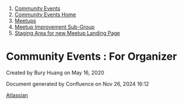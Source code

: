 1. [Community Events](index.html)
2. [Community Events Home](Community-Events-Home_21790731.html)
3. [Meetups](Meetups_21790901.html)
4. [Meetup Improvement Sub-Group](Meetup-Improvement-Sub-Group_21790804.html)
5. [Staging Area for new Meetup Landing Page](Staging-Area-for-new-Meetup-Landing-Page_21791515.html)

# Community Events : For Organizer

Created by Bury Huang on May 16, 2020

Document generated by Confluence on Nov 26, 2024 16:12

[Atlassian](http://www.atlassian.com/)
